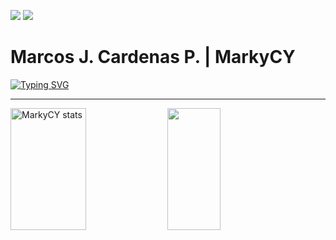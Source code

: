 ![](https://komarev.com/ghpvc/?username=markycy&color=yellow)
<a href="https://twitter.com/MarkyCY_" target="_blank"><img src="https://img.shields.io/twitter/url?url=https%3A%2F%2Ftwitter.com%2FMarkyCY_&logo=x&label=MarkyCY_"></a>


<h1>Marcos J. Cardenas P. | MarkyCY</h1>

[![Typing SVG](https://readme-typing-svg.herokuapp.com/?color=88c0d0&size=35&center=true&vCenter=true&width=1000&lines=Hi,+my+name+is+Marcos+J.;I'm+a+passionate+programmer!;Welcome+to+my+Github)](https://git.io/typing-svg)

<hr>
<div>
  <img width="49%" height="195px" src="https://github-readme-stats.vercel.app/api?username=markycy&show_icons=true&theme=nord&locale=en" alt="MarkyCY stats">
  <img width="41%" height="195px" src="https://github-readme-stats.vercel.app/api/top-langs/?username=markycy&layout=compact&theme=nord">
</div>
<!--
**MarkyCY/MarkyCY** is a ✨ _special_ ✨ repository because its `README.md` (this file) appears on your GitHub profile.

Here are some ideas to get you started:

- 🔭 I’m currently working on ...
- 🌱 I’m currently learning ...
- 👯 I’m looking to collaborate on ...
- 🤔 I’m looking for help with ...
- 💬 Ask me about ...
- 📫 How to reach me: ...
- 😄 Pronouns: ...
- ⚡ Fun fact: ...
-->
